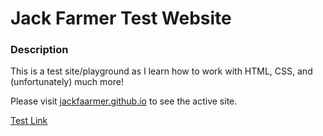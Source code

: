 # Jack Farmer Test Website

### Description

This is a test site/playground as I learn how to work with HTML, CSS, and (unfortunately) much more!

Please visit [jackfaarmer.github.io](https://jackfaarmer.github.io) to see the active site.

<a href="https://jackfaarmer.github.io" target="_blank">Test Link</a>
